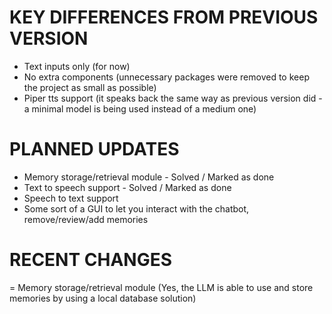 # KEY DIFFERENCES FROM PREVIOUS VERSION

- Text inputs only (for now)
- No extra components (unnecessary packages were removed to keep the project as small as possible)
- Piper tts support (it speaks back the same way as previous version did - a minimal model is being used instead of a medium one)

# PLANNED UPDATES

- Memory storage/retrieval module - Solved / Marked as done
- Text to speech support - Solved / Marked as done
- Speech to text support 
- Some sort of a GUI to let you interact with the chatbot, remove/review/add memories  

# RECENT CHANGES

= Memory storage/retrieval module (Yes, the LLM is able to use and store memories by using a local database solution)